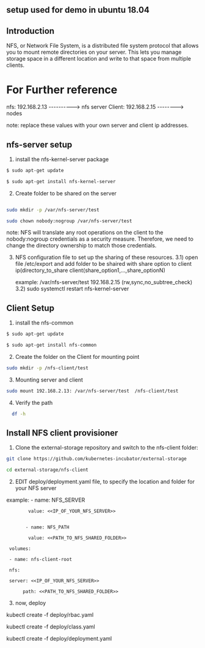 ## setup used for demo in ubuntu 18.04

## Introduction
NFS, or Network File System, is a distributed file system protocol that allows you to mount remote directories on your server. This lets you manage storage space in a different location and write to that space from multiple clients. 



  # For Further reference 
 nfs: 192.168.2.13  ----------> nfs server
Client:  192.168.2.15 --------> nodes

note: replace these values with your own server and client ip addresses.

## nfs-server setup
1) install the nfs-kernel-server package 
```bash
$ sudo apt-get update
```
```bash
$ sudo apt-get install nfs-kernel-server
```
2) Create folder to be shared on the server
```bash

sudo mkdir -p /var/nfs-server/test 

sudo chown nobody:nogroup /var/nfs-server/test
```

note: NFS will translate any root operations on the client to the nobody:nogroup credentials as a security measure. Therefore, we need to change the directory ownership to match those credentials.

3)  NFS configuration file to set up the sharing of these resources.
 3.1) open file /etc/export and add  folder to be shaired with share option to client ip(directory_to_share    client(share_option1,...,share_optionN)

      example: /var/nfs-server/test    192.168.2.15 (rw,sync,no_subtree_check)
  3.2) sudo systemctl restart nfs-kernel-server

## Client Setup

1) install the nfs-common
```bash
$ sudo apt-get update
```
```bash
$ sudo apt-get install nfs-common
```
2) Create the folder on the Client for mounting point

```bash
sudo mkdir -p /nfs-client/test
```
3) Mounting server and client
```bash
sudo mount 192.168.2.13: /var/nfs-server/test  /nfs-client/test
```

4) Verify the path
```bash
  df -h
```
## Install NFS client provisioner
1) Clone the external-storage repository and switch to the nfs-client folder:

```bash
git clone https://github.com/kubernetes-incubator/external-storage

cd external-storage/nfs-client

```

2) EDIT deploy/deployment.yaml file, to specify the location and folder for your NFS server

example: 
           - name: NFS_SERVER 
            
            value: <<IP_OF_YOUR_NFS_SERVER>>  
             
             
           - name: NFS_PATH 
            
            value: <<PATH_TO_NFS_SHARED_FOLDER>>
     
     volumes: 
     
     - name: nfs-client-root 
     
     nfs: 
     
     server: <<IP_OF_YOUR_NFS_SERVER>>
          
          path: <<PATH_TO_NFS_SHARED_FOLDER>>

3) now, deploy 

kubectl create -f deploy/rbac.yaml

kubectl create -f deploy/class.yaml

kubectl create -f deploy/deployment.yaml
